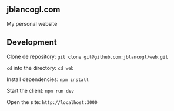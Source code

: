 ## jblancogl.com

My personal website

## Development

Clone de repository: `git clone git@github.com:jblancogl/web.git`

`cd` into the directory: `cd web`

Install dependencies: `npm install`

Start the client: `npm run dev`

Open the site: `http://localhost:3000`